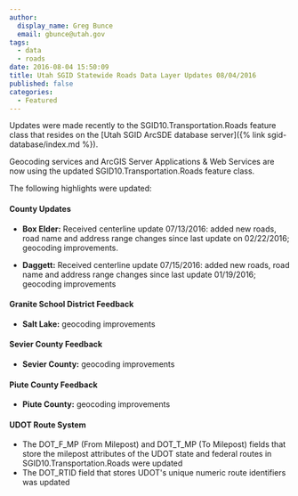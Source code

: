 ```yaml
---
author:
  display_name: Greg Bunce
  email: gbunce@utah.gov
tags:
  - data
  - roads
date: 2016-08-04 15:50:09
title: Utah SGID Statewide Roads Data Layer Updates 08/04/2016
published: false
categories:
  - Featured
---
```


Updates were made recently to the SGID10.Transportation.Roads feature class that resides on the [Utah SGID ArcSDE database server]({% link sgid-database/index.md %}).

Geocoding services and ArcGIS Server Applications & Web Services are now using the updated SGID10.Transportation.Roads feature class.

The following highlights were updated:

#### County Updates

- **Box Elder:** Received centerline update 07/13/2016: added new roads, road name and address range changes since last update on 02/22/2016; geocoding improvements.

- **Daggett:** Received centerline update 07/15/2016: added new roads, road name and address range changes since last update 01/19/2016; geocoding improvements

#### Granite School District Feedback

- **Salt Lake:** geocoding improvements

#### Sevier County Feedback

- **Sevier County:** geocoding improvements

#### Piute County Feedback

- **Piute County:** geocoding improvements

#### UDOT Route System

- The DOT_F_MP (From Milepost) and DOT_T_MP (To Milepost) fields that store the milepost attributes of the UDOT state and federal routes in SGID10.Transportation.Roads were updated
- The DOT_RTID field that stores UDOT's unique numeric route identifiers was updated
